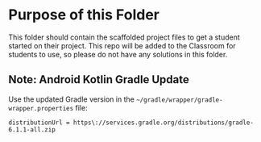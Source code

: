# Purpose of this Folder

This folder should contain the scaffolded project files to get a student started on their project. 
This repo will be added to the Classroom for students to use, 
so please do not have any solutions in this folder.

## Note: Android Kotlin Gradle Update
Use the updated Gradle version in the `~/gradle/wrapper/gradle-wrapper.properties` file:
```
distributionUrl = https\://services.gradle.org/distributions/gradle-6.1.1-all.zip
```
